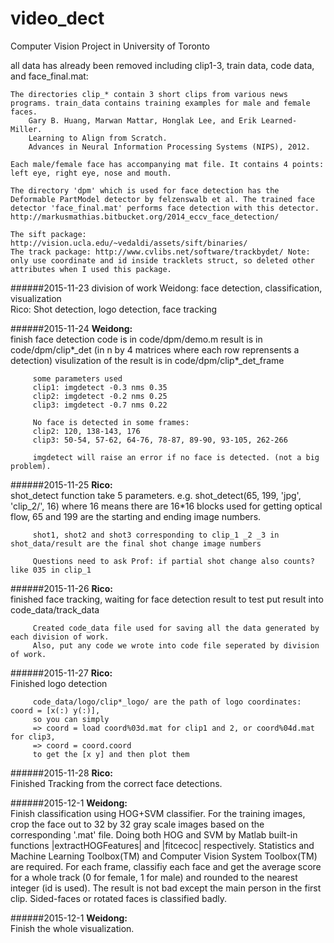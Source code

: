 # video_dect
Computer Vision Project in University of Toronto


all data has already been removed including clip1-3, train data, code data, and face_final.mat:  

    The directories clip_* contain 3 short clips from various news programs. train_data contains training examples for male and female faces.
        Gary B. Huang, Marwan Mattar, Honglak Lee, and Erik Learned-Miller.
        Learning to Align from Scratch.
        Advances in Neural Information Processing Systems (NIPS), 2012.

    Each male/female face has accompanying mat file. It contains 4 points: left eye, right eye, nose and mouth. 

    The directory 'dpm' which is used for face detection has the Deformable PartModel detector by felzenswalb et al. The trained face detector 'face_final.mat' performs face detection with this detector. http://markusmathias.bitbucket.org/2014_eccv_face_detection/

    The sift package: http://vision.ucla.edu/~vedaldi/assets/sift/binaries/
    The track package: http://www.cvlibs.net/software/trackbydet/ Note: only use coordinate and id inside tracklets struct, so deleted other attributes when I used this package.


######2015-11-23
division of work
Weidong: face detection, classification, visualization  
Rico: Shot detection, logo detection, face tracking  


######2015-11-24
**Weidong:**   
         finish face detection
         code is in code/dpm/demo.m
         result is in code/dpm/clip*_det (in n by 4 matrices where each row reprensents a detection)
         visulization of the result is in code/dpm/clip*_det_frame
         
         some parameters used
         clip1: imgdetect -0.3 nms 0.35
         clip2: imgdetect -0.2 nms 0.25
         clip3: imgdetect -0.7 nms 0.22
         
         No face is detected in some frames:
         clip2: 120, 138-143, 176
         clip3: 50-54, 57-62, 64-76, 78-87, 89-90, 93-105, 262-266

         imgdetect will raise an error if no face is detected. (not a big problem).
         
######2015-11-25
**Rico:**  
         shot_detect function take 5 parameters. e.g. shot_detect(65, 199, 'jpg', 'clip_2/', 16) 
         where 16 means there are 16*16 blocks used for getting optical flow, 65 and 199 are the starting and ending image                      numbers. 
         
         shot1, shot2 and shot3 corresponding to clip_1 _2 _3 in shot_data/result are the final shot change image numbers
         
         Questions need to ask Prof: if partial shot change also counts? like 035 in clip_1

######2015-11-26
**Rico:**  
         finished face tracking, waiting for face detection result to test 
         put result into code_data/track_data
         
         Created code_data file used for saving all the data generated by each division of work.
         Also, put any code we wrote into code file seperated by division of work.
         
######2015-11-27
**Rico:**  
         Finished logo detection
         
         code_data/logo/clip*_logo/ are the path of logo coordinates: coord = [x(:) y(:)],
         so you can simply 
         => coord = load coord%03d.mat for clip1 and 2, or coord%04d.mat for clip3,
         => coord = coord.coord 
         to get the [x y] and then plot them

######2015-11-28
**Rico:**  
         Finished Tracking from the correct face detections.  

######2015-12-1
**Weidong:**  
		 Finish classification using HOG+SVM classifier. For the training images, crop the face out to 32 by 32 gray scale images based on the corresponding '.mat' file. Doing both HOG and SVM by Matlab built-in functions |extractHOGFeatures| and |fitcecoc| respectively. Statistics and Machine Learning Toolbox(TM) and Computer Vision System Toolbox(TM) are required.
		 For each frame, classifiy each face and get the average score for a whole track (0 for female, 1 for male) and rounded to the nearest integer (id is used). The result is not bad except the main person in the first clip. Sided-faces or rotated faces is classified badly.

######2015-12-1
**Weidong:**  
		 Finish the whole visualization.
